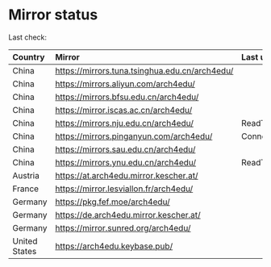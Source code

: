 <script src="./time.js"></script>
# Mirror status
Last check: <script type="text/javascript">localize(1674314296.8362868);</script>

|Country|Mirror|Last update|
|:------|:-----|:----------|
|China|https://mirrors.tuna.tsinghua.edu.cn/arch4edu/|<script type="text/javascript">localize(1674283283);</script>|
|China|https://mirrors.aliyun.com/arch4edu/|<script type="text/javascript">localize(1674239681);</script>|
|China|https://mirrors.bfsu.edu.cn/arch4edu/|<script type="text/javascript">localize(1674283283);</script>|
|China|https://mirror.iscas.ac.cn/arch4edu/|<script type="text/javascript">localize(1674283283);</script>|
|China|https://mirrors.nju.edu.cn/arch4edu/|ReadTimeout|
|China|https://mirrors.pinganyun.com/arch4edu/|ConnectionError|
|China|https://mirrors.sau.edu.cn/arch4edu/|<script type="text/javascript">localize(1673850842);</script>|
|China|https://mirrors.ynu.edu.cn/arch4edu/|ReadTimeout|
|Austria|https://at.arch4edu.mirror.kescher.at/|<script type="text/javascript">localize(1674283283);</script>|
|France|https://mirror.lesviallon.fr/arch4edu/|<script type="text/javascript">localize(1674153500);</script>|
|Germany|https://pkg.fef.moe/arch4edu/|<script type="text/javascript">localize(1674283283);</script>|
|Germany|https://de.arch4edu.mirror.kescher.at/|<script type="text/javascript">localize(1674283283);</script>|
|Germany|https://mirror.sunred.org/arch4edu/|<script type="text/javascript">localize(1674283283);</script>|
|United States|https://arch4edu.keybase.pub/|<script type="text/javascript">localize(1674239681);</script>|

<script src="./tablefilter/tablefilter.js"></script>
<script src="./table.js"></script>